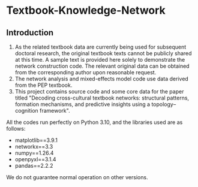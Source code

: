 # Textbook-Knowledge-Network

## Introduction

1) As the related textbook data are currently being used for subsequent doctoral research, the original textbook texts cannot be publicly shared at this time. A sample text is provided here solely to demonstrate the network construction code. The relevant original data can be obtained from the corresponding author upon reasonable request.
2) The network analysis and mixed-effects model code use data derived from the PEP textbook.
3) This project contains source code and some core data for the paper titled "Decoding cross-cultural textbook networks: structural patterns, formation mechanisms, and predictive insights using a topology–cognition framework".

All the codes run perfectly on Python 3.10, and the libraries used are as follows:

* matplotlib==3.9.1
* networkx==3.3
* numpy==1.26.4
* openpyxl==3.1.4
* pandas==2.2.2

We do not guarantee normal operation on other versions.

